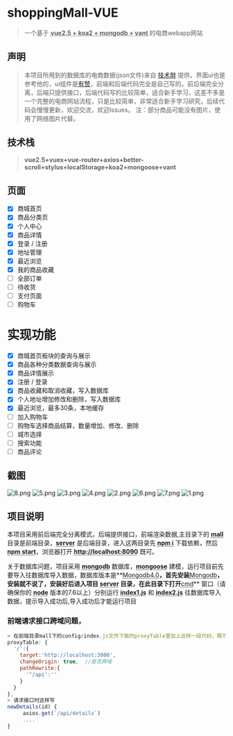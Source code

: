

# shoppingMall-VUE

> 一个基于 **<abbr title="Hyper Text Markup Language">vue2.5 + koa2 + mongodb + vant </abbr>** 的电商webapp网站


## 声明
>本项目所用到的数据库的电商数据(json文件)来自 [技术胖](https://github.com/shenghy/SmileVue) 提供，界面ui也是参考他的，ui组件是[有赞](https://github.com/youzan/vant)，前端和后端代码完全是自己写的，前后端完全分离，后端只提供接口，后端代码写的比较简单，适合新手学习，这差不多是一个完整的电商网站流程，只是比较简单，非常适合新手学习研究，后续代码会慢慢更新，欢迎交流，欢迎Issues。
注：部分商品可能没有图片，使用了网络图片代替。

## 技术栈

> **vue2.5+vuex+vue-router+axios+better-scroll+stylus+localStorage+koa2+mongoose+vant**


## 页面
- [x] 商城首页
- [x] 商品分类页
- [x] 个人中心
- [x] 商品详情
- [x] 登录 / 注册
- [x] 地址管理
- [x] 最近浏览
- [x] 我的商品收藏
- [ ] 全部订单
- [ ] 待收货
- [ ] 支付页面
- [ ] 购物车

# 实现功能
- [x] 商城首页板块的查询与展示
- [x] 商品各种分类数据查询与展示
- [x] 商品详情展示
- [x] 注册 / 登录
- [x] 商品收藏和取消收藏，写入数据库
- [x] 个人地址增加修改和删除，写入数据库
- [x] 最近浏览，最多30条，本地缓存
- [ ] 加入购物车
- [ ] 购物车选择商品结算，数量增加、修改、删除
- [ ] 城市选择
- [ ] 搜索功能
- [ ] 商品评论

## 截图
![8.png](./images/8.png)
![5.png](./images/5.png)
![3.png](./images/3.png)
![4.png](./images/4.png)
![2.png](./images/2.png)
![6.png](./images/6.png)
![7.png](./images/7.png)
![1.png](./images/8.png)



## 项目说明

本项目采用前后端完全分离模式，后端提供接口，前端渲染数据,主目录下的 **<abbr title="Hyper Text Markup Language">mall</abbr>** 目录是前端目录，**<abbr title="Hyper Text Markup Language">server</abbr>** 是后端目录，进入这两目录先 **<abbr title="Hyper Text Markup Language">npm i</abbr>** 下载依赖，然后 **<abbr title="Hyper Text Markup Language">npm start</abbr>**，浏览器打开 **<abbr title="Hyper Text Markup Language">http://localhost:8090</abbr>** 既可。

关于数据库问题，项目采用 **<abbr title="Hyper Text Markup Language">mongodb</abbr>** 数据库，**<abbr title="Hyper Text Markup Language">mongoose</abbr>** 建模，运行项目前先要导入往数据库导入数据，数据库版本是**<abbr title="Hyper Text Markup Language">Mongodb4.0</abbr>**，首先安装**<abbr title="Hyper Text Markup Language">Mongodb</abbr>**，安装就不说了，安装好后进入项目 **<abbr title="Hyper Text Markup Language">server</abbr>** 目录，在此目录下打开**<abbr title="Hyper Text Markup Language">cmd</abbr>** 窗口（请确保你的 **<abbr title="Hyper Text Markup Language">node</abbr>** 版本的7.6以上）分别运行 **<abbr title="Hyper Text Markup Language">index1.js</abbr>**  和  **<abbr title="Hyper Text Markup Language">index2.js</abbr>** 往数据库导入数据，提示导入成功后,导入成功后才能运行项目

### 前端请求接口跨域问题，
```js
> 在前端目录mall下的config/index.js文件下面的proxyTable里加上这样一段代码，既可跨域,只适用于开发环境。
proxyTable: {
  '/':{
    target:'http://localhost:3000',
    changeOrigin: true,  //是否跨域
    pathRewrite:{
      '^/api':''
    }
  }
},
> 请求接口时这样写
newDetails(id) {
     axios.get(`/api/details`)
	 ....
}
```






